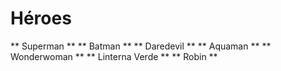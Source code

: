 # Héroes

** Superman **
** Batman **
** Daredevil **
** Aquaman **
** Wonderwoman **
** Linterna Verde **
** Robin **
